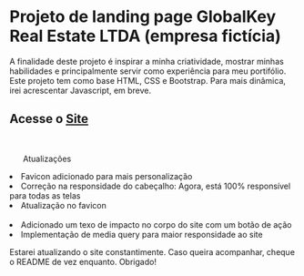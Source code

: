 <h1>Projeto de landing page GlobalKey Real Estate LTDA (empresa fictícia)</h1 <br>
<p>A finalidade deste projeto é inspirar a minha criatividade, mostrar minhas habilidades e principalmente servir como experiência para meu portifólio. <br> Este projeto tem como base HTML, CSS e Bootstrap. Para mais dinâmica, irei acrescentar Javascript, em breve.</p>
<h2>Acesse o <a href='https://68b52333735a360008b9f922--globalkey.netlify.app/' target="_blank">Site</a></h2> <br>
  <ul>Atualizações</ul>
<li>Favicon adicionado para mais personalização</li>
<li>Correção na responsidade do cabeçalho: Agora, está 100% responsível para todas as telas</li>
<li>Atualização no favicon</li> <br>
<li>Adicionado um texo de impacto no corpo do site com um botão de ação</li>
<li>Implementação de media query para maior responsidade ao site</li>
<p>Estarei atualizando o site constantimente. Caso queira acompanhar, cheque o README de vez enquanto. Obrigado!</p>
